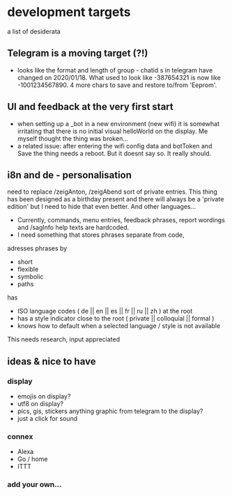 # development targets
a list of desiderata

## Telegram is a moving target (?!)
- looks like the format and length of group - chatid s in telegram have changed on 2020/01/18. What used to look like -387654321 is now like -1001234567890. 4 more chars to save and restore to/from 'Eeprom'. 

## UI and feedback at the very first start
- when setting up a _bot in a new environment (new wifi) it is somewhat irritating that there is no initial visual helloWorld on the display. Me myself thought the thing was broken... 
- a related issue: after entering the wifi config data and botToken and Save the thing needs a reboot. But it doesnt say so. It really should.

## i8n and de - personalisation
need to replace /zeigAnton, /zeigAbend sort of private entries. This thing has been designed as a birthday present and there will always be a 'private edition' but I need to hide that even better. And other languages...
- Currently, commands, menu entries, feedback phrases, report wordings  and /sagInfo help texts are hardcoded. 
- I need something that stores phrases separate from code, 

adresses phrases by 
- short 
- flexible 
- symbolic
- paths

has
- ISO language codes ( de || en || es || fr || ru || zh ) at the root
- has a style indicator close to the root ( private || colloquial || formal )
- knows how to default when a selected language / style is not available

This needs research, input appreciated

## ideas & nice to have
### display
- emojis on display?
- utf8 on display?
- pics, gis, stickers anything graphic from telegram to the display?
- just a click for sound

### connex
- Alexa 
- Go / home 
- ITTT

### add your own...

